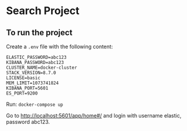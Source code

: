 # Search Project

## To run the project

Create a `.env` file with the following content:

```env
ELASTIC_PASSWORD=abc123
KIBANA_PASSWORD=abc123
CLUSTER_NAME=docker-cluster
STACK_VERSION=8.7.0
LICENSE=basic
MEM_LIMIT=1073741824
KIBANA_PORT=5601
ES_PORT=9200
```

Run: `docker-compose up`

Go to <http://localhost:5601/app/home#/> and login with username elastic, password abc123.

